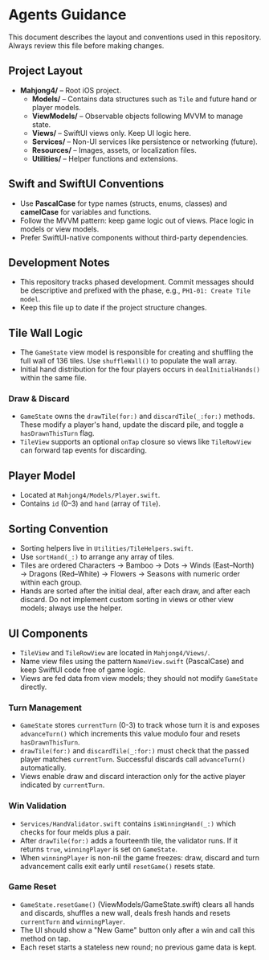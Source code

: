 # Agents Guidance

This document describes the layout and conventions used in this repository. Always review this file before making changes.

## Project Layout
- **Mahjong4/** – Root iOS project.
  - **Models/** – Contains data structures such as `Tile` and future hand or player models.
  - **ViewModels/** – Observable objects following MVVM to manage state.
  - **Views/** – SwiftUI views only. Keep UI logic here.
  - **Services/** – Non-UI services like persistence or networking (future).
  - **Resources/** – Images, assets, or localization files.
  - **Utilities/** – Helper functions and extensions.

## Swift and SwiftUI Conventions
- Use **PascalCase** for type names (structs, enums, classes) and **camelCase** for variables and functions.
- Follow the MVVM pattern: keep game logic out of views. Place logic in models or view models.
- Prefer SwiftUI-native components without third-party dependencies.

## Development Notes
- This repository tracks phased development. Commit messages should be descriptive and prefixed with the phase, e.g., `PH1-01: Create Tile model`.
- Keep this file up to date if the project structure changes.

## Tile Wall Logic
- The `GameState` view model is responsible for creating and shuffling the full wall of 136 tiles. Use `shuffleWall()` to populate the wall array.
- Initial hand distribution for the four players occurs in `dealInitialHands()` within the same file.

### Draw & Discard
- `GameState` owns the `drawTile(for:)` and `discardTile(_:for:)` methods. These modify a player's hand, update the discard pile, and toggle a `hasDrawnThisTurn` flag.
- `TileView` supports an optional `onTap` closure so views like `TileRowView` can forward tap events for discarding.

## Player Model
- Located at `Mahjong4/Models/Player.swift`.
- Contains `id` (0–3) and `hand` (array of `Tile`).

## Sorting Convention
- Sorting helpers live in `Utilities/TileHelpers.swift`.
- Use `sortHand(_:)` to arrange any array of tiles.
- Tiles are ordered Characters → Bamboo → Dots → Winds (East–North) → Dragons (Red–White) → Flowers → Seasons with numeric order within each group.
- Hands are sorted after the initial deal, after each draw, and after each discard. Do not implement custom sorting in views or other view models; always use the helper.

## UI Components
- `TileView` and `TileRowView` are located in `Mahjong4/Views/`.
- Name view files using the pattern `NameView.swift` (PascalCase) and keep SwiftUI code free of game logic.
- Views are fed data from view models; they should not modify `GameState` directly.

### Turn Management
- `GameState` stores `currentTurn` (0-3) to track whose turn it is and exposes `advanceTurn()` which increments this value modulo four and resets `hasDrawnThisTurn`.
- `drawTile(for:)` and `discardTile(_:for:)` must check that the passed player matches `currentTurn`. Successful discards call `advanceTurn()` automatically.
- Views enable draw and discard interaction only for the active player indicated by `currentTurn`.

### Win Validation
- `Services/HandValidator.swift` contains `isWinningHand(_:)` which checks for four melds plus a pair.
- After `drawTile(for:)` adds a fourteenth tile, the validator runs. If it returns `true`, `winningPlayer` is set on `GameState`.
- When `winningPlayer` is non-nil the game freezes: draw, discard and turn advancement calls exit early until `resetGame()` resets state.

### Game Reset
- `GameState.resetGame()` (ViewModels/GameState.swift) clears all hands and discards, shuffles a new wall, deals fresh hands and resets `currentTurn` and `winningPlayer`.
- The UI should show a "New Game" button only after a win and call this method on tap.
- Each reset starts a stateless new round; no previous game data is kept.
